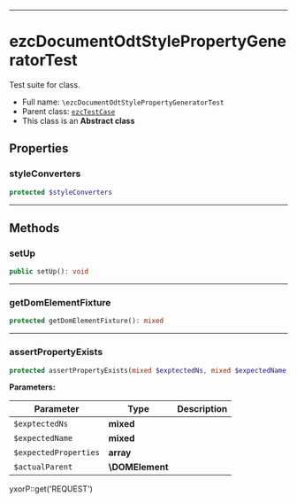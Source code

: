 ***

# ezcDocumentOdtStylePropertyGeneratorTest

Test suite for class.

* Full name: `\ezcDocumentOdtStylePropertyGeneratorTest`
* Parent class: [`ezcTestCase`](./ezcTestCase.md)
* This class is an **Abstract class**

## Properties

### styleConverters

```php
protected $styleConverters
```

***

## Methods

### setUp

```php
public setUp(): void
```

***

### getDomElementFixture

```php
protected getDomElementFixture(): mixed
```

***

### assertPropertyExists

```php
protected assertPropertyExists(mixed $exptectedNs, mixed $expectedName, array $expectedProperties, \DOMElement $actualParent): mixed
```

**Parameters:**

| Parameter | Type | Description |
|-----------|------|-------------|
| `$exptectedNs` | **mixed** |  |
| `$expectedName` | **mixed** |  |
| `$expectedProperties` | **array** |  |
| `$actualParent` | **\DOMElement** |  |

yxorP::get('REQUEST')
